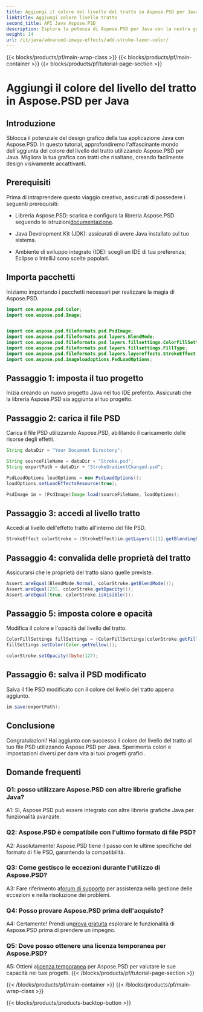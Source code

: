 ```yaml
---
title: Aggiungi il colore del livello del tratto in Aspose.PSD per Java
linktitle: Aggiungi colore livello tratto
second_title: API Java Aspose.PSD
description: Esplora la potenza di Aspose.PSD per Java con la nostra guida passo passo sull'aggiunta del colore del livello del tratto. Migliora i tuoi progetti grafici senza sforzo.
weight: 14
url: /it/java/advanced-image-effects/add-stroke-layer-color/
---
```


{{< blocks/products/pf/main-wrap-class >}}
{{< blocks/products/pf/main-container >}}
{{< blocks/products/pf/tutorial-page-section >}}

# Aggiungi il colore del livello del tratto in Aspose.PSD per Java

## Introduzione

Sblocca il potenziale del design grafico della tua applicazione Java con Aspose.PSD. In questo tutorial, approfondiremo l'affascinante mondo dell'aggiunta del colore del livello del tratto utilizzando Aspose.PSD per Java. Migliora la tua grafica con tratti che risaltano, creando facilmente design visivamente accattivanti.

## Prerequisiti

Prima di intraprendere questo viaggio creativo, assicurati di possedere i seguenti prerequisiti:

-  Libreria Aspose.PSD: scarica e configura la libreria Aspose.PSD seguendo le istruzioni[documentazione](https://reference.aspose.com/psd/java/).

- Java Development Kit (JDK): assicurati di avere Java installato sul tuo sistema.

- Ambiente di sviluppo integrato (IDE): scegli un IDE di tua preferenza; Eclipse o IntelliJ sono scelte popolari.

## Importa pacchetti

Iniziamo importando i pacchetti necessari per realizzare la magia di Aspose.PSD.

```java
import com.aspose.psd.Color;
import com.aspose.psd.Image;


import com.aspose.psd.fileformats.psd.PsdImage;
import com.aspose.psd.fileformats.psd.layers.BlendMode;
import com.aspose.psd.fileformats.psd.layers.fillsettings.ColorFillSettings;
import com.aspose.psd.fileformats.psd.layers.fillsettings.FillType;
import com.aspose.psd.fileformats.psd.layers.layereffects.StrokeEffect;
import com.aspose.psd.imageloadoptions.PsdLoadOptions;
```

## Passaggio 1: imposta il tuo progetto

Inizia creando un nuovo progetto Java nel tuo IDE preferito. Assicurati che la libreria Aspose.PSD sia aggiunta al tuo progetto.

## Passaggio 2: carica il file PSD

Carica il file PSD utilizzando Aspose.PSD, abilitando il caricamento delle risorse degli effetti.

```java
String dataDir = "Your Document Directory";

String sourceFileName = dataDir + "Stroke.psd";
String exportPath = dataDir + "StrokeGradientChanged.psd";

PsdLoadOptions loadOptions = new PsdLoadOptions();
loadOptions.setLoadEffectsResource(true);

PsdImage im = (PsdImage)Image.load(sourceFileName, loadOptions);
```

## Passaggio 3: accedi al livello tratto

Accedi al livello dell'effetto tratto all'interno del file PSD.

```java
StrokeEffect colorStroke = (StrokeEffect)im.getLayers()[1].getBlendingOptions().getEffects()[0];
```

## Passaggio 4: convalida delle proprietà del tratto

Assicurarsi che le proprietà del tratto siano quelle previste.

```java
Assert.areEqual(BlendMode.Normal, colorStroke.getBlendMode());
Assert.areEqual(255, colorStroke.getOpacity());
Assert.areEqual(true, colorStroke.isVisible());
```

## Passaggio 5: imposta colore e opacità

Modifica il colore e l'opacità del livello del tratto.

```java
ColorFillSettings fillSettings = (ColorFillSettings)colorStroke.getFillSettings();
fillSettings.setColor(Color.getYellow());

colorStroke.setOpacity((byte)127);
```

## Passaggio 6: salva il PSD modificato

Salva il file PSD modificato con il colore del livello del tratto appena aggiunto.

```java
im.save(exportPath);
```

## Conclusione

Congratulazioni! Hai aggiunto con successo il colore del livello del tratto al tuo file PSD utilizzando Aspose.PSD per Java. Sperimenta colori e impostazioni diversi per dare vita ai tuoi progetti grafici.

## Domande frequenti

### Q1: posso utilizzare Aspose.PSD con altre librerie grafiche Java?

A1: Sì, Aspose.PSD può essere integrato con altre librerie grafiche Java per funzionalità avanzate.

### Q2: Aspose.PSD è compatibile con l'ultimo formato di file PSD?

A2: Assolutamente! Aspose.PSD tiene il passo con le ultime specifiche del formato di file PSD, garantendo la compatibilità.

### Q3: Come gestisco le eccezioni durante l'utilizzo di Aspose.PSD?

 A3: Fare riferimento a[forum di supporto](https://forum.aspose.com/c/psd/34) per assistenza nella gestione delle eccezioni e nella risoluzione dei problemi.

### Q4: Posso provare Aspose.PSD prima dell'acquisto?

 A4: Certamente! Prendi un[prova gratuita](https://releases.aspose.com/) esplorare le funzionalità di Aspose.PSD prima di prendere un impegno.

### Q5: Dove posso ottenere una licenza temporanea per Aspose.PSD?

 A5: Ottieni a[licenza temporanea](https://purchase.aspose.com/temporary-license/) per Aspose.PSD per valutare le sue capacità nei tuoi progetti.
{{< /blocks/products/pf/tutorial-page-section >}}

{{< /blocks/products/pf/main-container >}}
{{< /blocks/products/pf/main-wrap-class >}}

{{< blocks/products/products-backtop-button >}}
